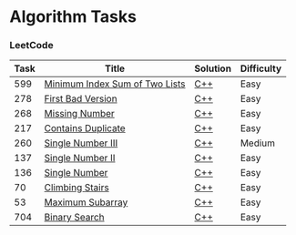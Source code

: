 Algorithm Tasks
========

### LeetCode


| Task | Title | Solution | Difficulty |
|----- | ----- | -------- | ---------- |
|599|[Minimum Index Sum of Two Lists](https://leetcode.com/problems/minimum-index-sum-of-two-lists/) | [C++](./leetcode/find_restaurant.h)|Easy|
|278|[First Bad Version](https://leetcode.com/problems/first-bad-version/) | [C++](./leetcode/first_bad_version.h)|Easy|
|268|[Missing Number](https://leetcode.com/problems/missing-number/) | [C++](./leetcode/missing_number.h)|Easy|
|217|[Contains Duplicate](https://leetcode.com/problems/contains-duplicate/) | [C++](./leetcode/contains_duplicate.h)|Easy|
|260|[Single Number III](https://leetcode.com/problems/single-number-iii/) | [C++](./leetcode/single_number_iii.h)|Medium|
|137|[Single Number II](https://leetcode.com/problems/single-number-ii/) | [C++](./leetcode/single_number_ii.h)|Easy|
|136|[Single Number](https://leetcode.com/problems/single-number/) | [C++](./leetcode/single_number.h)|Easy|
|70|[Climbing Stairs](https://leetcode.com/problems/climbing-stairs/) | [C++](./leetcode/climbing_stairs.h)|Easy|
|53|[Maximum Subarray](https://leetcode.com/problems/maximum-subarray/) | [C++](./leetcode/max_sub_array.h)|Easy|
|704|[Binary Search](https://leetcode.com/problems/binary-search/) | [C++](./leetcode/binary_search.h)|Easy|
